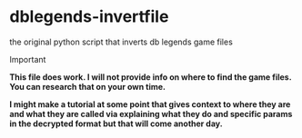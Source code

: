 # dblegends-invertfile
the original python script that inverts db legends game files


> [!IMPORTANT]
>
> **This file does work. I will not provide info on where to find the game files. You can research that on your own time.**
> 
> **I might make a tutorial at some point that gives context to where they are and what they are called via explaining what they do and specific params in the decrypted format but that will come another day.**
